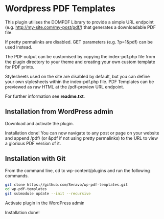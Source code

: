 Wordpress PDF Templates
=====================

This plugin utilises the DOMPDF Library to provide a simple URL endpoint (e.g. http://my-site.com/my-post/pdf/) that generates a downloadable PDF file.

If pretty permalinks are disabled. GET parameters (e.g. ?p=1&pdf) can be used instead.

The PDF output can be customised by copying the index-pdf.php file from the plugin directory to your theme and creating your own custom template for PDF prints.

Stylesheets used on the site are disabled by default, but you can define your own stylesheets within the index-pdf.php file. PDF Templates can be previewed as raw HTML at the /pdf-preview URL endpoint.

For further information see **readme.txt**.

## Installation from WordPress admin

Download and activate the plugin.

Installation done! You can now navigate to any post or page on your website and append /pdf/ (or &pdf if not using pretty permalinks) to the URL to view a glorious PDF version of it.

## Installation with Git

From the command line, cd to wp-content/plugins and run the following commands. 
```sh
git clone https://github.com/Seravo/wp-pdf-templates.git
cd wp-pdf-templates
git submodule update --init --recursive
```
Activate plugin in the WordPress admin

Installation done! 
